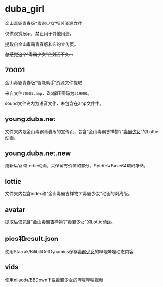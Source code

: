 # duba_girl
金山毒霸青春版“毒霸少女”相关资源文件

仅供观赏展示，禁止用于其他用途。

提取自金山毒霸青春版和它的宣传页。

~~总感觉这个“毒霸少女”企划活不久...~~

## 70001
金山毒霸青春版“智能助手”资源文件提取

来自文件`70001.amp`，Zip解压密码为`519000`。

sound文件夹内为语音文件，未包含在amp文件中。

## young.duba.net
文件夹内是金山毒霸青春版的宣传页，包含“金山毒霸吉祥物”/“[毒霸少女](https://space.bilibili.com/1266594350)”的Lottie动画。

## young.duba.net.new
更新后官网Lottie动画，只保留有价值的部分，Spirite以Base64编码存储。

## lottie
文件夹内包含index和“金山毒霸吉祥物”/“毒霸少女”动画的剥离版。

## avatar
提取后仅包含“金山毒霸吉祥物”/“毒霸少女”的Lottie动画。

## pics和result.json
使用Starrah/BilibiliGetDynamics保存[毒霸少女](https://space.bilibili.com/1266594350)的哔哩哔哩动态内容

## vids
使用[nilaoda/BBDown](https://github.com/nilaoda/BBDown)下载[毒霸少女](https://space.bilibili.com/1266594350)的哔哩哔哩视频